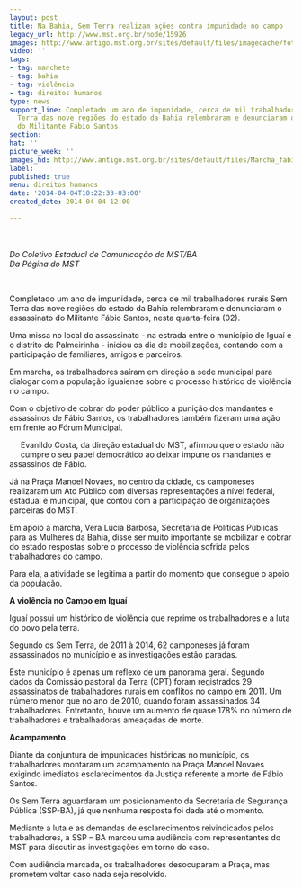 ```yaml
---
layout: post
title: Na Bahia, Sem Terra realizam ações contra impunidade no campo
legacy_url: http://www.mst.org.br/node/15926
images: http://www.antigo.mst.org.br/sites/default/files/imagecache/foto_destaque/Marcha_fabiosantos!.jpg
video: ''
tags:
- tag: manchete
- tag: bahia
- tag: violência
- tag: direitos humanos
type: news
support_line: Completado um ano de impunidade, cerca de mil trabalhadores rurais Sem
  Terra das nove regiões do estado da Bahia relembraram e denunciaram o assassinato
  do Militante Fábio Santos.
section: 
hat: ''
picture_week: ''
images_hd: http://www.antigo.mst.org.br/sites/default/files/Marcha_fabiosantos!.jpg
label: 
published: true
menu: direitos humanos
date: '2014-04-04T10:22:33-03:00'
created_date: 2014-04-04 12:00

---
```

<p><img style="margin: 10px;" src="http://www.antigo.mst.org.br/sites/default/files/Marcha_fabiosantos.jpg" alt=""></p><p><em>Do Coletivo Estadual de Comunicação do MST/BA<br>Da Página do MST</em></p><p>&nbsp;</p><p>Completado um ano de impunidade, cerca de mil trabalhadores rurais Sem Terra das nove regiões do estado da Bahia relembraram e denunciaram o assassinato do Militante Fábio Santos, nesta quarta-feira (02).</p><p>Uma missa no local do assassinato - na estrada entre o município de Iguaí e o distrito de Palmeirinha - iniciou os dia de mobilizações, contando com a participação de familiares, amigos e parceiros.</p><p>Em marcha, os trabalhadores saíram em direção a sede municipal para dialogar com a população iguaiense sobre o processo histórico de violência no campo.</p><p>Com o objetivo de cobrar do poder público a punição dos mandantes e assassinos de Fábio Santos, os trabalhadores também fizeram uma ação em frente ao Fórum Municipal.</p><p><img style="margin: 10px; float: left;" src="http://www.antigo.mst.org.br/sites/default/files/Marcha_fabiosantos_II.jpg" alt=""></p><p>Evanildo Costa, da direção estadual do MST, afirmou que o estado não cumpre o seu papel democrático ao deixar impune os mandantes e assassinos de Fábio.</p><p>Já na Praça Manoel Novaes, no centro da cidade, os camponeses realizaram um Ato Público com diversas representações a nível federal, estadual e municipal, que contou com a participação de organizações parceiras do MST.</p><p>Em apoio a marcha, Vera Lúcia Barbosa, Secretária de Políticas Públicas para as Mulheres da Bahia, disse ser muito importante se mobilizar e cobrar do estado respostas sobre o processo de violência sofrida pelos trabalhadores do campo.&nbsp;</p><p>Para ela, a atividade se legitima a partir do momento que consegue o apoio da população.</p><p><strong>A violência no Campo em Iguaí</strong></p><p>Iguaí possui um histórico de violência que reprime os trabalhadores e a luta do povo pela terra.</p><p>Segundo os Sem Terra, de 2011 à 2014, 62 camponeses já foram assassinados no município e as investigações estão paradas.</p><p><strong><img style="margin: 10px; float: right;" src="http://www.antigo.mst.org.br/sites/default/files/Marcha_fabiosantos_III.jpg" alt=""></strong></p><p>Este município é apenas um reflexo de um panorama geral. Segundo dados da Comissão pastoral da Terra (CPT) foram registrados 29 assassinatos de trabalhadores rurais em conflitos no campo em 2011. Um número menor que no ano de 2010, quando foram assassinados 34 trabalhadores. Entretanto, houve um aumento de quase 178% no número de trabalhadores e trabalhadoras ameaçadas de morte.</p><p><strong>Acampamento<br></strong></p><p>Diante da conjuntura de impunidades históricas no município, os trabalhadores montaram um acampamento na Praça Manoel Novaes exigindo imediatos esclarecimentos da Justiça referente a morte de Fábio Santos.</p><p>Os Sem Terra aguardaram um posicionamento da Secretaria de Segurança Pública (SSP-BA), já que nenhuma resposta foi dada até o momento.</p><p>Mediante a luta e as demandas de esclarecimentos reivindicados pelos trabalhadores, a SSP – BA marcou uma audiência com representantes do MST para discutir as investigações em torno do caso.</p><p>Com audiência marcada, os trabalhadores desocuparam a Praça, mas prometem voltar caso nada seja resolvido.</p>
